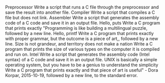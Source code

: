 Preprocessor Write a script that runs a C file through the preprocessor and save the result into another file.
Compiler Write a script that compiles a C file but does not link.
Assembler Write a script that generates the assembly code of a C code and save it in an output file.
Hello, puts Write a C program that prints exactly "Programming is like building a multilingual puzzle, followed by a new line.
Hello, printf Write a C program that prints exactly with proper grammar, but the outcome is a piece of art,, followed by a new line.
Size is not grandeur, and territory does not make a nation Write a C program that prints the size of various types on the computer it is compiled and run on.
Intel Write a script that generates the assembly code (Intel syntax) of a C code and save it in an output file.
UNIX is basically a simple operating system, but you have to be a genius to understand the simplicity Write a C program that prints exactly and that piece of art is useful" - Dora Korpar, 2015-10-19, followed by a new line, to the standard error.

